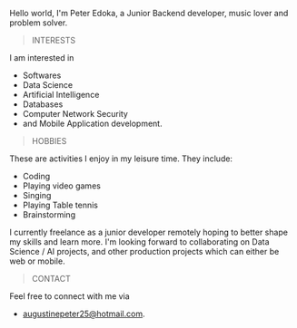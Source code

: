 Hello world, I'm Peter Edoka,
a Junior Backend  developer, music lover and problem solver.

>INTERESTS

I am interested in 
- Softwares
- Data Science
- Artificial Intelligence
- Databases
- Computer Network Security
- and Mobile Application development.

>HOBBIES

These are activities I enjoy in my leisure time. They include:
- Coding
- Playing video games
- Singing
- Playing Table tennis
- Brainstorming

I currently freelance as a junior developer remotely hoping to better shape my skills and learn more. 
I'm looking forward to collaborating on Data Science / AI projects, and other production projects which can either be web or mobile.

>CONTACT

Feel free to connect with me via
- augustinepeter25@hotmail.com.
